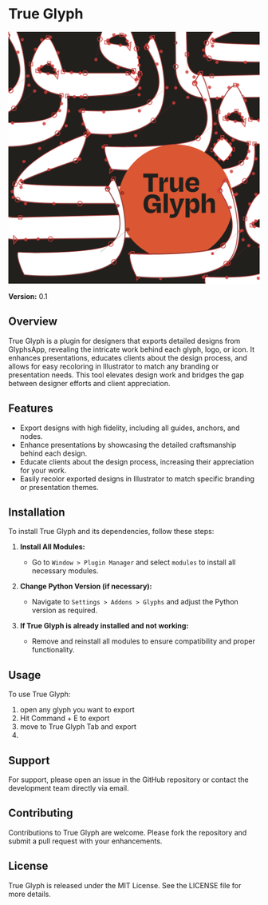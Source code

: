 # True Glyph

![True Glyph Screenshot](trueglyphScreenshot.png)

**Version:** 0.1

## Overview
True Glyph is a plugin for designers that exports detailed designs from GlyphsApp, revealing the intricate work behind each glyph, logo, or icon. It enhances presentations, educates clients about the design process, and allows for easy recoloring in Illustrator to match any branding or presentation needs. This tool elevates design work and bridges the gap between designer efforts and client appreciation.

## Features
- Export designs with high fidelity, including all guides, anchors, and nodes.
- Enhance presentations by showcasing the detailed craftsmanship behind each design.
- Educate clients about the design process, increasing their appreciation for your work.
- Easily recolor exported designs in Illustrator to match specific branding or presentation themes.

## Installation
To install True Glyph and its dependencies, follow these steps:

1. **Install All Modules:**
   - Go to `Window > Plugin Manager` and select `modules` to install all necessary modules.

2. **Change Python Version (if necessary):**
   - Navigate to `Settings > Addons > Glyphs` and adjust the Python version as required.

3. **If True Glyph is already installed and not working:**
   - Remove and reinstall all modules to ensure compatibility and proper functionality.

## Usage
To use True Glyph:
1. open any glyph you want to export
2. Hit Command + E to export 
3. move to True Glyph Tab and export
4. 
## Support
For support, please open an issue in the GitHub repository or contact the development team directly via email.

## Contributing
Contributions to True Glyph are welcome. Please fork the repository and submit a pull request with your enhancements.

## License
True Glyph is released under the MIT License. See the LICENSE file for more details.
